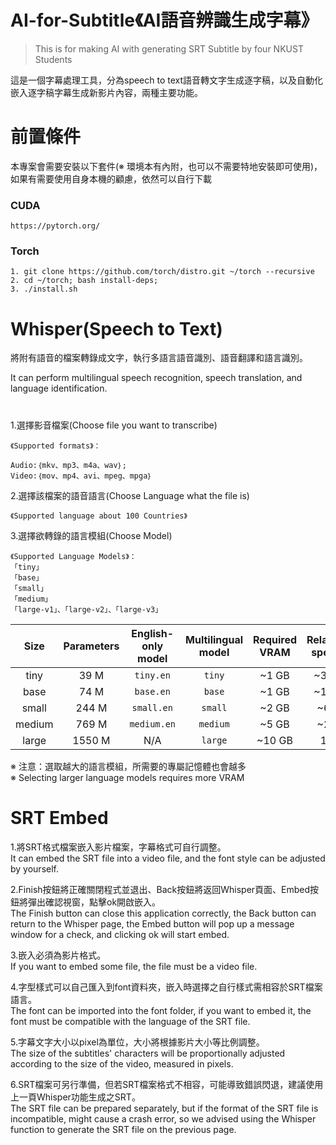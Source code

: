 # AI-for-Subtitle《AI語音辨識生成字幕》
> This is for making AI with generating SRT Subtitle by four NKUST Students

這是一個字幕處理工具，分為speech to text語音轉文字生成逐字稿，以及自動化嵌入逐字稿字幕生成新影片內容，兩種主要功能。


# 前置條件  
本專案會需要安裝以下套件(※ 環境本有內附，也可以不需要特地安裝即可使用)，如果有需要使用自身本機的顧慮，依然可以自行下載  
### CUDA
```
https://pytorch.org/
```
### Torch
```  
1. git clone https://github.com/torch/distro.git ~/torch --recursive
2. cd ~/torch; bash install-deps;
3. ./install.sh
```

# Whisper(Speech to Text)
將附有語音的檔案轉錄成文字，執行多語言語音識別、語音翻譯和語言識別。

It can perform multilingual speech recognition, speech translation, and language identification.
#
1.選擇影音檔案(Choose file you want to transcribe)
```
《Supported formats》：  

Audio:｛mkv、mp3、m4a、wav｝; 
Video:｛mov、mp4、avi、mpeg、mpga｝
```
2.選擇該檔案的語音語言(Choose Language what the file is)  

```《Supported language about 100 Countries》```

3.選擇欲轉錄的語言模組(Choose Model)  
```
《Supported Language Models》：  
「tiny」  
「base」  
「small」  
「medium」  
「large-v1」、「large-v2」、「large-v3」
```
|  Size  | Parameters | English-only model | Multilingual model | Required VRAM | Relative speed |
|:------:|:----------:|:------------------:|:------------------:|:-------------:|:--------------:|
|  tiny  |    39 M    |     `tiny.en`      |       `tiny`       |     ~1 GB     |      ~32x      |
|  base  |    74 M    |     `base.en`      |       `base`       |     ~1 GB     |      ~16x      |
| small  |   244 M    |     `small.en`     |      `small`       |     ~2 GB     |      ~6x       |
| medium |   769 M    |    `medium.en`     |      `medium`      |     ~5 GB     |      ~2x       |
| large  |   1550 M   |        N/A         |      `large`       |    ~10 GB     |       1x       |

※ 注意：選取越大的語言模組，所需要的專屬記憶體也會越多  
※ Selecting larger language models requires more VRAM



# SRT Embed
1.將SRT格式檔案嵌入影片檔案，字幕格式可自行調整。  
It can embed the SRT file into a video file, and the font style can be adjusted by yourself.

2.Finish按鈕將正確關閉程式並退出、Back按鈕將返回Whisper頁面、Embed按鈕將彈出確認視窗，點擊ok開啟嵌入。  
The Finish button can close this application correctly, the Back button can return to the Whisper page, the Embed button will pop up a message window for a check, and clicking ok will start embed.

3.嵌入必須為影片格式。  
If you want to embed some file, the file must be a video file.

4.字型樣式可以自己匯入到font資料夾，嵌入時選擇之自行樣式需相容於SRT檔案語言。  
The font can be imported into the font folder, if you want to embed it, the font must be compatible with the language of the SRT file.

5.字幕文字大小以pixel為單位，大小將根據影片大小等比例調整。  
The size of the subtitles' characters will be proportionally adjusted according to the size of the video, measured in pixels.

6.SRT檔案可另行準備，但若SRT檔案格式不相容，可能導致錯誤閃退，建議使用上一頁Whisper功能生成之SRT。  
The SRT file can be prepared separately, but if the format of the SRT file is incompatible, might cause a crash error, so we advised using the Whisper function to generate the SRT file on the previous page.
